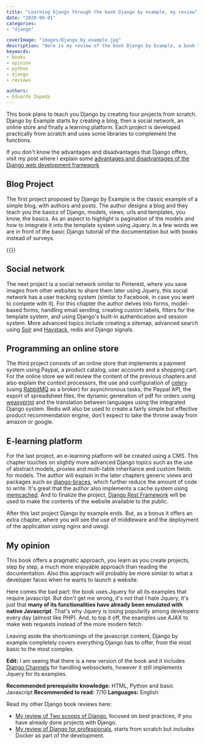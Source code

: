 ```yaml
---
title: "Learning Django through the book Django by example, my review"
date: "2020-09-01"
categories:
- "django"

coverImage: "images/Django_by_example.jpg"
description: "Here is my review of the book Django by Example, a book to learn Django from scratch through simple projects. Come in and read it."
keywords:
- books
- opinion
- python
- django
- reviews

authors:
- Eduardo Zepeda
---
```


This book plans to teach you Django by creating four projects from scratch. Django by Example starts by creating a blog, then a social network, an online store and finally a learning platform. Each project is developed practically from scratch and uses some libraries to complement the functions.

If you don't know the advantages and disadvantages that Django offers, visit my post where I explain some [advantages and disadvantages of the Django web development framework](/en/why-should-you-use-django-framework/)

## Blog Project

The first project proposed by Django by Example is the classic example of a simple blog, with authors and posts. The author designs a blog and they teach you the basics of Django, models, views, urls and templates, you know, the basics. As an aspect to highlight is pagination of the models and how to integrate it into the template system using Jquery. In a few words we are in front of the basic Django tutorial of the documentation but with books instead of surveys.

{{<ad>}}

## Social network

The next project is a social network similar to Pinterest, where you save images from other websites to share them later using Jquery, this social network has a user tracking system (similar to Facebook, in case you want to compete with it). For this chapter the author delves into forms, model-based forms, handling email sending, creating custom labels, filters for the template system, and using Django's built-in authentication and session system. More advanced topics include creating a sitemap, advanced search using [Solr](https://lucene.apache.org/solr/) and [Haystack](https://haystacksearch.org/), redis and Django signals.

## Programming an online store

The third project consists of an online store that implements a payment system using Paypal, a product catalog, user accounts and a shopping cart. For the online store we will review the content of the previous chapters and also explain the context processors, the use and configuration of [celery](https://docs.celeryproject.org/en/stable/) (using [RabbitMQ](https://www.rabbitmq.com/) as a broker) for asynchronous tasks, the Paypal API, the export of spreadsheet files, the dynamic generation of pdf for orders using [weasyprint](https://weasyprint.org/) and the translation between languages using the integrated Django system. Redis will also be used to create a fairly simple but effective product recommendation engine, don't expect to take the throne away from amazon or google.

## E-learning platform

For the last project, an e-learning platform will be created using a CMS. This chapter touches on slightly more advanced Django topics such as the use of abstract models, proxies and multi-table inheritance and custom fields for models. The author will explain in the later chapters generic views and packages such as [django-braces](https://django-braces.readthedocs.io/en/latest/index.html), which further reduce the amount of code to write. It's great that the author also implements a cache system using [memcached](https://memcached.org/). And to finalize the project, [Django Rest Framework](https://www.django-rest-framework.org/) will be used to make the contents of the website available to the public.

After this last project Django by example ends. But, as a bonus it offers an extra chapter, where you will see the use of middleware and the deployment of the application using nginx and uwsgi.

## My opinion

This book offers a pragmatic approach, you learn as you create projects, step by step, a much more enjoyable approach than reading the documentation. Also this approach will probably be more similar to what a developer faces when he wants to launch a website.

Here comes the bad part: the book uses Jquery for all its examples that require javascript. But don't get me wrong, it's not that I hate Jquery, it's just that **many of its functionalities have already been emulated with native Javascript**. That's why Jquery is losing popularity among developers every day (almost like PHP). And, to top it off, the examples use AJAX to make web requests instead of the more modern fetch.

Leaving aside the shortcomings of the javascript content, Django by example completely covers everything Django has to offer, from the most basic to the most complex.

**Edit:** I am seeing that there is a new version of the book and it includes [Django Channels](https://channels.readthedocs.io/en/latest/) for handling websockets, however it still implements Jquery for its examples.

**Recommended prerequisite knowledge:** HTML, Python and basic Javascript
**Recommended to read:** 7/10
**Languages:** English

Read my other Django book reviews here:

* [My review of Two scoops of Django](/en/the-best-django-book-two-scoops-of-django-review/), focused on best practices, if you have already done projects with Django.
* [My review of Django for professionals](/en/django-for-professionals-review/), starts from scratch but includes Docker as part of the development.